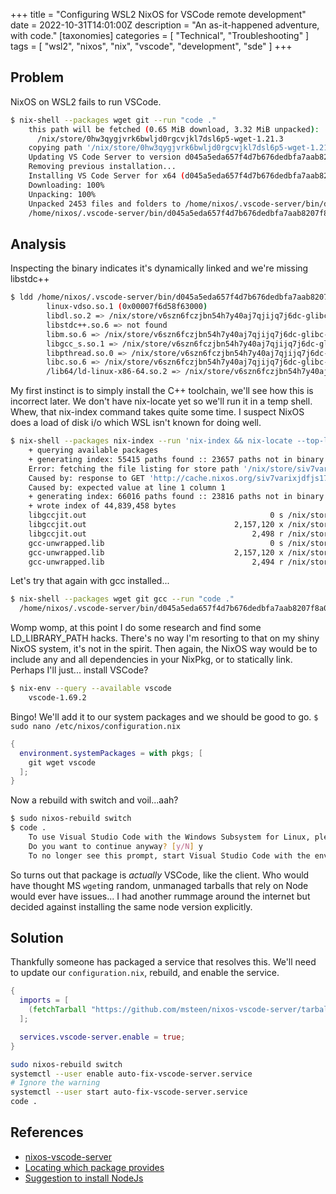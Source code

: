 +++
title = "Configuring WSL2 NixOS for VSCode remote development"
date = 2022-10-31T14:01:00Z
description = "An as-it-happened adventure, with code."
[taxonomies]
categories = [ "Technical", "Troubleshooting" ]
tags = [ "wsl2", "nixos", "nix", "vscode", "development", "sde" ]
+++

## Problem

NixOS on WSL2 fails to run VSCode.

```bash
$ nix-shell --packages wget git --run "code ."
    this path will be fetched (0.65 MiB download, 3.32 MiB unpacked):
      /nix/store/0hw3qygjvrk6bwljd0rgcvjkl7dsl6p5-wget-1.21.3
    copying path '/nix/store/0hw3qygjvrk6bwljd0rgcvjkl7dsl6p5-wget-1.21.3' from 'https://cache.nixos.org'...
    Updating VS Code Server to version d045a5eda657f4d7b676dedbfa7aab8207f8a075
    Removing previous installation...
    Installing VS Code Server for x64 (d045a5eda657f4d7b676dedbfa7aab8207f8a075)
    Downloading: 100%
    Unpacking: 100%
    Unpacked 2453 files and folders to /home/nixos/.vscode-server/bin/d045a5eda657f4d7b676dedbfa7aab8207f8a075.
    /home/nixos/.vscode-server/bin/d045a5eda657f4d7b676dedbfa7aab8207f8a075/bin/remote-cli/code: line 12: /home/nixos/.vscode-server/bin/d045a5eda657f4d7b676dedbfa7aab8207f8a075/node: No such file or directory
```

## Analysis

Inspecting the binary indicates it's dynamically linked and we're missing libstdc++

```bash
$ ldd /home/nixos/.vscode-server/bin/d045a5eda657f4d7b676dedbfa7aab8207f8a075/node
        linux-vdso.so.1 (0x00007f6d58f63000)
        libdl.so.2 => /nix/store/v6szn6fczjbn54h7y40aj7qjijq7j6dc-glibc-2.34-210/lib/libdl.so.2 (0x00007f6d58f58000)
        libstdc++.so.6 => not found
        libm.so.6 => /nix/store/v6szn6fczjbn54h7y40aj7qjijq7j6dc-glibc-2.34-210/lib/libm.so.6 (0x00007f6d58e7f000)
        libgcc_s.so.1 => /nix/store/v6szn6fczjbn54h7y40aj7qjijq7j6dc-glibc-2.34-210/lib/libgcc_s.so.1 (0x00007f6d58e65000)
        libpthread.so.0 => /nix/store/v6szn6fczjbn54h7y40aj7qjijq7j6dc-glibc-2.34-210/lib/libpthread.so.0 (0x00007f6d58e60000)
        libc.so.6 => /nix/store/v6szn6fczjbn54h7y40aj7qjijq7j6dc-glibc-2.34-210/lib/libc.so.6 (0x00007f6d58c60000)
        /lib64/ld-linux-x86-64.so.2 => /nix/store/v6szn6fczjbn54h7y40aj7qjijq7j6dc-glibc-2.34-210/lib64/ld-linux-x86-64.so.2 (0x00007f6d58f64000)
```

My first instinct is to simply install the C++ toolchain, we'll see how this is incorrect later.
We don't have nix-locate yet so we'll run it in a temp shell.
Whew, that nix-index command takes quite some time.
I suspect NixOS does a load of disk i/o which WSL isn't known for doing well.

```bash
$ nix-shell --packages nix-index --run 'nix-index && nix-locate --top-level libstdc++.so.6 | grep gcc'
    + querying available packages
    + generating index: 55415 paths found :: 23657 paths not in binary cache :: 08452 paths in queue
    Error: fetching the file listing for store path '/nix/store/siv7varixjdfjs17i3qfrvyc072rx55j-ia-writer-duospace-20180721' failed
    Caused by: response to GET 'http://cache.nixos.org/siv7varixjdfjs17i3qfrvyc072rx55j.ls' failed to parse (response saved to /run/user/1000/file_listing.json.1)
    Caused by: expected value at line 1 column 1
    + generating index: 66016 paths found :: 23816 paths not in binary cache :: 00000 paths in queue
    + wrote index of 44,839,458 bytes
    libgccjit.out                                         0 s /nix/store/7mlq5b4622xk7754rrz20zs9m73j65p4-libgccjit-11.3.0/lib/libstdc++.so.6
    libgccjit.out                                 2,157,120 x /nix/store/7mlq5b4622xk7754rrz20zs9m73j65p4-libgccjit-11.3.0/lib/libstdc++.so.6.0.29
    libgccjit.out                                     2,498 r /nix/store/7mlq5b4622xk7754rrz20zs9m73j65p4-libgccjit-11.3.0/lib/libstdc++.so.6.0.29-gdb.py
    gcc-unwrapped.lib                                     0 s /nix/store/8mhaj6yvvb7rq0kl5xmg6wl9myxvs804-gcc-11.3.0-lib/lib/libstdc++.so.6
    gcc-unwrapped.lib                             2,157,120 x /nix/store/8mhaj6yvvb7rq0kl5xmg6wl9myxvs804-gcc-11.3.0-lib/lib/libstdc++.so.6.0.29
    gcc-unwrapped.lib                                 2,494 r /nix/store/8mhaj6yvvb7rq0kl5xmg6wl9myxvs804-gcc-11.3.0-lib/lib/libstdc++.so.6.0.29-gdb.py
```

Let's try that again with gcc installed...

```bash
$ nix-shell --packages wget git gcc --run "code ."
  /home/nixos/.vscode-server/bin/d045a5eda657f4d7b676dedbfa7aab8207f8a075/bin/remote-cli/code: line 12: /home/nixos/.vscode-server/bin/d045a5eda657f4d7b676dedbfa7aab8207f8a075/node: No such file or **directory**
```

Womp womp, at this point I do some research and find some LD_LIBRARY_PATH hacks.
There's no way I'm resorting to that on my shiny NixOS system, it's not in the spirit.
Then again, the NixOS way would be to include any and all dependencies in your NixPkg, or to statically link.
Perhaps I'll just... install VSCode?

```bash
$ nix-env --query --available vscode
    vscode-1.69.2
```

Bingo! We'll add it to our system packages and we should be good to go.
`$ sudo nano /etc/nixos/configuration.nix`

```Nix
{
  environment.systemPackages = with pkgs; [
    git wget vscode
  ];
}
```

Now a rebuild with switch and voil...aah?

```bash
$ sudo nixos-rebuild switch
$ code .
    To use Visual Studio Code with the Windows Subsystem for Linux, please install Visual Studio Code in Windows and uninstall the Linux version in WSL. You can then use the `code` command in a WSL terminal just as you would in a normal command prompt.
    Do you want to continue anyway? [y/N] y
    To no longer see this prompt, start Visual Studio Code with the environment variable DONT_PROMPT_WSL_INSTALL defined.
```

So turns out that package is _actually_ VSCode, like the client.
Who would have thought MS `wget`ing random, unmanaged tarballs that rely on Node would ever have issues...
I had another rummage around the internet but decided against installing the same node version explicitly.

## Solution

Thankfully someone has packaged a service that resolves this.
We'll need to update our `configuration.nix`, rebuild, and enable the service.

```Nix
{
  imports = [
    (fetchTarball "https://github.com/msteen/nixos-vscode-server/tarball/master")
  ];

  services.vscode-server.enable = true;
}
```

```bash
sudo nixos-rebuild switch
systemctl --user enable auto-fix-vscode-server.service
# Ignore the warning
systemctl --user start auto-fix-vscode-server.service
code .
```

## References

- [nixos-vscode-server](https://github.com/msteen/nixos-vscode-server)
- [Locating which package provides](https://discourse.nixos.org/t/what-package-provides-libstdc-so-6/18707/3)
- [Suggestion to install NodeJs](https://www.reddit.com/r/NixOS/comments/ivzrm2/trying_to_get_vscode_to_work_remotely_on_a_nixos/)
